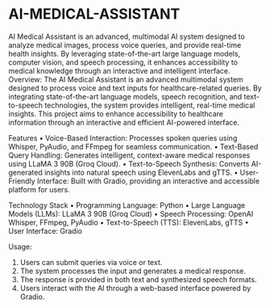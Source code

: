 # AI-MEDICAL-ASSISTANT
AI Medical Assistant is an advanced, multimodal AI system designed to analyze medical images, process voice queries, and provide real-time health insights. By leveraging state-of-the-art large language models, computer vision, and speech processing, it enhances accessibility to medical knowledge through an interactive and intelligent interface.
Overview:
The AI Medical Assistant is an advanced multimodal system designed to process voice and text inputs for healthcare-related queries. By integrating state-of-the-art language models, speech recognition, and text-to-speech technologies, the system provides intelligent, real-time medical insights. This project aims to enhance accessibility to healthcare information through an interactive and efficient AI-powered interface.

Features
	•	Voice-Based Interaction: Processes spoken queries using Whisper, PyAudio, and FFmpeg for seamless communication.
	•	Text-Based Query Handling: Generates intelligent, context-aware medical responses using LLaMA 3 90B (Groq Cloud).
	•	Text-to-Speech Synthesis: Converts AI-generated insights into natural speech using ElevenLabs and gTTS.
	•	User-Friendly Interface: Built with Gradio, providing an interactive and accessible platform for users.

Technology Stack
	•	Programming Language: Python
	•	Large Language Models (LLMs): LLaMA 3 90B (Groq Cloud)
	•	Speech Processing: OpenAI Whisper, FFmpeg, PyAudio
	•	Text-to-Speech (TTS): ElevenLabs, gTTS
	•	User Interface: Gradio

Usage:
1. Users can submit queries via voice or text.
2. The system processes the input and generates a medical response.
3. The response is provided in both text and synthesized speech formats.
4. Users interact with the AI through a web-based interface powered by Gradio.

